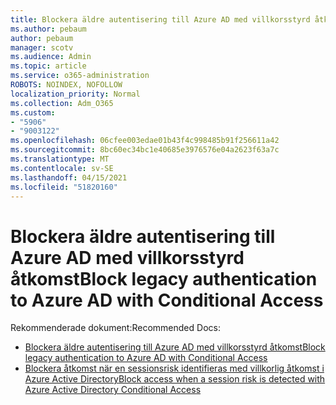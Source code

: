 ```yaml
---
title: Blockera äldre autentisering till Azure AD med villkorsstyrd åtkomst
ms.author: pebaum
author: pebaum
manager: scotv
ms.audience: Admin
ms.topic: article
ms.service: o365-administration
ROBOTS: NOINDEX, NOFOLLOW
localization_priority: Normal
ms.collection: Adm_O365
ms.custom:
- "5906"
- "9003122"
ms.openlocfilehash: 06cfee003edae01b43f4c998485b91f256611a42
ms.sourcegitcommit: 8bc60ec34bc1e40685e3976576e04a2623f63a7c
ms.translationtype: MT
ms.contentlocale: sv-SE
ms.lasthandoff: 04/15/2021
ms.locfileid: "51820160"
---
```

# <a name="block-legacy-authentication-to-azure-ad-with-conditional-access"></a><span data-ttu-id="31381-102">Blockera äldre autentisering till Azure AD med villkorsstyrd åtkomst</span><span class="sxs-lookup"><span data-stu-id="31381-102">Block legacy authentication to Azure AD with Conditional Access</span></span>

<span data-ttu-id="31381-103">Rekommenderade dokument:</span><span class="sxs-lookup"><span data-stu-id="31381-103">Recommended Docs:</span></span>

- [<span data-ttu-id="31381-104">Blockera äldre autentisering till Azure AD med villkorsstyrd åtkomst</span><span class="sxs-lookup"><span data-stu-id="31381-104">Block legacy authentication to Azure AD with Conditional Access</span></span>](https://docs.microsoft.com/azure/active-directory/conditional-access/block-legacy-authentication#next-steps)
- [<span data-ttu-id="31381-105">Blockera åtkomst när en sessionsrisk identifieras med villkorlig åtkomst i Azure Active Directory</span><span class="sxs-lookup"><span data-stu-id="31381-105">Block access when a session risk is detected with Azure Active Directory Conditional Access</span></span>](https://docs.microsoft.com/azure/active-directory/conditional-access/app-sign-in-risk)